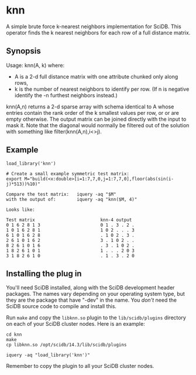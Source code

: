 # knn

A simple brute force k-nearest neighbors implementation for SciDB.
This operator finds the k nearest neighbors for each row of a full
distance matrix.

## Synopsis

Usage: knn(A, k)
where:

* A is a 2-d full distance matrix with one attribute chunked only along rows,
* k is the number of nearest neighbors to identify per row.  (If n is negative identify the -n furthest neighbors instead.)

knn(A,n) returns a 2-d sparse array with schema identical to A whose
entries contain the rank order of the k smallest values per row, or
or are empty otherwise. The output matrix can be joined directly with
the input to mask it. Note that the diagonal would normally be filtered
out of the solution with something like filter(knn(A,n),i&lt;&gt;j).

## Example
```
load_library('knn')

# Create a small example symmetric test matrix:
export M="build(<x:double>[i=1:7,7,0,j=1:7,7,0],floor(abs(sin(i-j)*513))%10)" 

Compare the test matrix:   iquery -aq "$M"
with the output of:        iquery -aq "knn($M, 4)"

Looks like:

Test matrix                         knn-4 output
0 1 6 2 8 1 3                       0 1 . 3 . 2 .
1 0 1 6 2 8 1                       1 0 2 . . . 3
6 1 0 1 6 2 8                       . 1 0 2 . 3 .
2 6 1 0 1 6 2                       3 . 1 0 2 . .
8 2 6 1 0 1 6                       . 3 . 1 0 2 .
1 8 2 6 1 0 1                       1 . . . 2 0 3
3 1 8 2 6 1 0                       . 1 . 3 . 2 0
```
   

## Installing the plug in

You'll need SciDB installed, along with the SciDB development header packages.
The names vary depending on your operating system type, but they are the
package that have "-dev" in the name. You *don't* need the SciDB source code to
compile and install this.

Run `make` and copy  the `libknn.so` plugin to the `lib/scidb/plugins`
directory on each of your SciDB cluster nodes. Here is an example:

```
cd knn
make
cp libknn.so /opt/scidb/14.3/lib/scidb/plugins

iquery -aq "load_library('knn')"
```
Remember to copy the plugin to all your SciDB cluster nodes.



